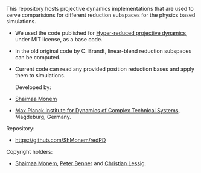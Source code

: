 This repository hosts projective dynamics implementations that are used to serve comparisions for different reduction subspaces for the physics based simulations.

- We used the code published for [Hyper-reduced projective dynamics](https://replicability.graphics/papers/10.1145-3197517.3201387/index.html), under MIT license, as a base code.
- In the old original code by C. Brandt, linear-blend reduction subspaces can be computed.
- Current code can read any provided position reduction bases and apply them to simulations.

  Developed by:
- [Shaimaa Monem](https://orcid.org/0009-0008-4038-3452)
- [Max Planck Institute for Dynamics of Complex Technical Systems](https://www.mpi-magdeburg.mpg.de/2316/en), Magdeburg, Germany.

Repository:
- https://github.com/ShMonem/redPD

Copyright holders:
- [Shaimaa Monem](https://orcid.org/0009-0008-4038-3452), [Peter Benner](https://orcid.org/0000-0003-3362-4103) and [Christian Lessig](https://orcid.org/0000-0002-2740-6815).

